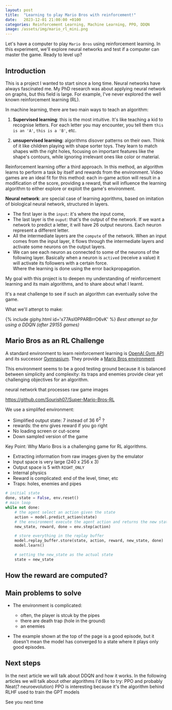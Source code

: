 ```yaml
---
layout: post
title:  "Learning to play Mario Bros with reinforcement!"
date:   2023-12-01 21:00:00 +0100
categories: Reinforcement Learning, Machine Learning, PPO, DDQN
image: /assets/img/mario_rl_mini.png
---
```


Let's have a computer to play `Mario Bros` using reinforcement learning.
In this experiment, we'll explore neural networks and test if a computer can master the game.
Ready to level up?

## Introduction

This is a project I wanted to start since a long time.
Neural networks have always fascinated me.
My PhD research was about applying neural network on graphs, but this field is large.
For example, I've never explored the well known reinforcement learning (RL).

In machine learning, there are two main ways to teach an algorithm:
1. **Supervised learning**: this is the most intuitive. 
It's like teaching a kid to recognise letters. 
For each letter you may encounter, you tell them `this is an 'A'`, `this is a 'B'`, etc.

2. **unsupervised learning**: algorithms disover patterns on their own. 
Think of it like children playing with shape sorter toys. 
They learn to match shapes with the right holes, focusing on important features like the shape's contours, while ignoring irrelevant ones like color or material.

Reinforcement learning offer a third approach. 
In this method, an algorithm learns to perform a task by itself and rewards from the environment.
Video games are an ideal fit for this method: each in-game action will result in a modification of the score, providing a reward, that will influence the learning algorithm to either explore or exploit the game's environment.

**Neural network**: are special case of learning agorithms, based on imitation of biological neural network, structured in layers.
 - The first layer is the `input`: it's where the input come,
 - The last layer is the `ouput`: that's the output of the network.
 If we want a network to predict a letter, it will have 26 output neurons. 
 Each neuron represent a different letter.
 - All the intermediate layers are the `compute` of the network. 
 When an input comes from the input layer, it flows through the intermediate layers and activate some neurons on the output layers.
 - We can see each neuron as connected to some of the neurons of the following layer.
 Basically when a neuron is `actived` (receive a value) it will activate its followers with a certain force.   
 Where the learning is done using the error backpropagation. 

My goal with this project is to deepen my understanding of reinforcement learning and its main algorithms, and to share about what I learnt.

It's a neat challenge to see if such an algorithm can eventually solve the game.

What we'll attenpt to make:

<!-- https://giphy.com/gifs/x77AsI0PPARBrrO6vK -->
{% include giphy.html id='x77AsI0PPARBrrO6vK' %}
*Best attempt so far using a DDQN (after 29155 games)*


## Mario Bros as an RL Challenge

A standard environment to learn reinforcement learning is [OpenAI Gym API](https://www.gymlibrary.dev/index.html) and its successor [Gymnasium](https://gymnasium.farama.org/).
 They provide a [Mario Bros environment](https://pypi.org/project/gym-super-mario-bros/)

This environment seems to be a good testing ground because it is balanced between simplicity and complexity: its traps and enemies provide clear yet challenging objectives for an algorithm.



neural network that processes raw game images

https://github.com/Sourish07/Super-Mario-Bros-RL


We use a simplifed environment: 
- Simplified output state: 7 instead of 36 $6^2$ ?  
- rewards: the env gives reward if you go right
- No loading screen or cut-scene
- Down sampled version of the game

Key Point: Why Mario Bros is a challenging game for RL algorithms.
- Extracting information from raw images given by the emulator
- Input space is very large (240 x 256 x 3)
- Output space is 5 with `RIGHT_ONLY`
- Internal physics
- Reward is complicated: end of the level, timer, etc 
- Traps: holes, enemies and pipes

```python
# initial state
done, state = False, env.reset()
# main loop
while not done: 
    # the agent select an action given the state
    action = model.predict_action(state)
    # the environment execute the agent action and returns the new state, the reward and if the game is over
    new_state, reward, done = env.step(action)

    # store everything in the replay buffer
    model.replay_buffer.store(state, action, reward, new_state, done)
    model.learn()

    # setting the new_state as the actual state
    state = new_state
```
## How the reward are computed?

## Main problems to solve

- The environment is complicated: 
  - often, the player is stcuk by the pipes
  - there are death trap (hole in the ground)
  - an enemies

- The example shown at the top of the page is a good episode, but it doesn't mean the model has converged to a state where it plays only good episodes. 

## Next steps

In the next article we will talk about DDQN and how it works.
In the following articles we will talk about other algorithms I'd like to try: PPO and probably Neat(? neuroevolution)
PPO is interesting because it's the algorithm behind RLHF used to train the GPT models 

See you next time